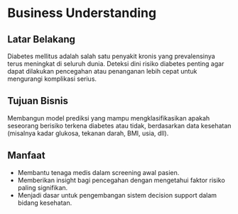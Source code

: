 # Business Understanding

## Latar Belakang
Diabetes mellitus adalah salah satu penyakit kronis yang prevalensinya terus meningkat di seluruh dunia. Deteksi dini risiko diabetes penting agar dapat dilakukan pencegahan atau penanganan lebih cepat untuk mengurangi komplikasi serius.

## Tujuan Bisnis
Membangun model prediksi yang mampu mengklasifikasikan apakah seseorang berisiko terkena diabetes atau tidak, berdasarkan data kesehatan (misalnya kadar glukosa, tekanan darah, BMI, usia, dll).

## Manfaat
- Membantu tenaga medis dalam screening awal pasien.  
- Memberikan insight bagi pencegahan dengan mengetahui faktor risiko paling signifikan.  
- Menjadi dasar untuk pengembangan sistem decision support dalam bidang kesehatan.  
